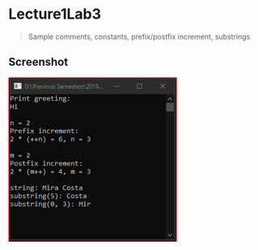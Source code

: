 # Lecture1Lab3
> Sample comments, constants, prefix/postfix increment, substrings

## Screenshot
![screenshot](Lecture1Lab3.png)